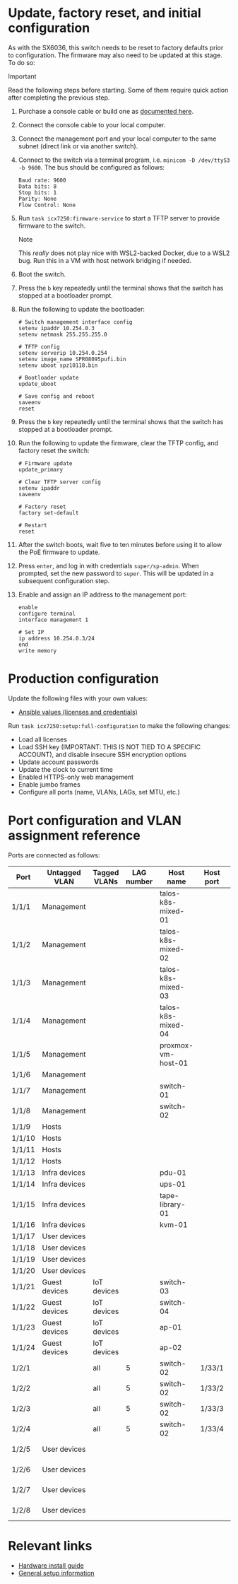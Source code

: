 # Update, factory reset, and initial configuration

As with the SX6036, this switch needs to be reset to factory defaults prior to configuration. The firmware may also need to be updated at this stage. To do so:

> [!IMPORTANT]
> Read the following steps before starting. Some of them require quick action after completing the previous step.

1. Purchase a console cable or build one as [documented here](../custom%20hardware/Brocade%20ICX%207250/Console%20cable/README.md).
2. Connect the console cable to your local computer.
3. Connect the management port and your local computer to the same subnet (direct link or via another switch).
4. Connect to the switch via a terminal program, i.e. `minicom -D /dev/ttyS3 -b 9600`. The bus should be configured as follows:
   
   ```yaml:
   Baud rate: 9600
   Data bits: 8
   Stop bits: 1
   Parity: None
   Flow Control: None
   ```
5. Run `task icx7250:firmware-service` to start a TFTP server to provide firmware to the switch.

    > [!NOTE]
    > This _really_ does not play nice with WSL2-backed Docker, due to a WSL2 bug. Run this in a VM with host network bridging if needed.

6. Boot the switch.
7. Press the `b` key repeatedly until the terminal shows that the switch has stopped at a bootloader prompt.
8. Run the following to update the bootloader:

    ```shell
    # Switch management interface config
    setenv ipaddr 10.254.0.3
    setenv netmask 255.255.255.0

    # TFTP config
    setenv serverip 10.254.0.254
    setenv image_name SPR08095pufi.bin
    setenv uboot spz10118.bin

    # Bootloader update
    update_uboot

    # Save config and reboot
    saveenv
    reset
    ```
9. Press the `b` key repeatedly until the terminal shows that the switch has stopped at a bootloader prompt.
10. Run the following to update the firmware, clear the TFTP config, and factory reset the switch:

    ```shell
    # Firmware update
    update_primary

    # Clear TFTP server config
    setenv ipaddr
    saveenv

    # Factory reset
    factory set-default

    # Restart
    reset
    ```
11. After the switch boots, wait five to ten minutes before using it to allow the PoE firmware to update.
12. Press `enter`, and log in with credentials `super/sp-admin`. When prompted, set the new password to `super`. This will be updated in a subsequent configuration step.
13. Enable and assign an IP address to the management port:

    ```shell
    enable
    configure terminal
    interface management 1

    # Set IP
    ip address 10.254.0.3/24
    end
    write memory
    ```

# Production configuration

Update the following files with your own values:
* [Ansible values (licenses and credentials)](../ansible/remote/switches/icx7250/group_vars/icx7250.sops.yaml)

Run `task icx7250:setup:full-configuration` to make the following changes:
* Load all licenses
* Load SSH key (IMPORTANT: THIS IS NOT TIED TO A SPECIFIC ACCOUNT), and disable insecure SSH encryption options
* Update account passwords
* Update the clock to current time
* Enabled HTTPS-only web management
* Enable jumbo frames
* Configure all ports (name, VLANs, LAGs, set MTU, etc.)

# Port configuration and VLAN assignment reference

Ports are connected as follows:

| Port   | Untagged VLAN | Tagged VLANs | LAG number | Host name          | Host port | Cable type |
| ------ | ------------- | ------------ | ---------- | ------------------ | --------- | ---------- |
| 1/1/1  | Management    |              |            | talos-k8s-mixed-01 |           |            |
| 1/1/2  | Management    |              |            | talos-k8s-mixed-02 |           |            |
| 1/1/3  | Management    |              |            | talos-k8s-mixed-03 |           |            |
| 1/1/4  | Management    |              |            | talos-k8s-mixed-04 |           |            |
| 1/1/5  | Management    |              |            | proxmox-vm-host-01 |           |            |
| 1/1/6  | Management    |              |            |                    |           |            |
| 1/1/7  | Management    |              |            | switch-01          |           |            |
| 1/1/8  | Management    |              |            | switch-02          |           |            |
| 1/1/9  | Hosts         |              |            |                    |           |            |
| 1/1/10 | Hosts         |              |            |                    |           |            |
| 1/1/11 | Hosts         |              |            |                    |           |            |
| 1/1/12 | Hosts         |              |            |                    |           |            |
| 1/1/13 | Infra devices |              |            | pdu-01             |           |            |
| 1/1/14 | Infra devices |              |            | ups-01             |           |            |
| 1/1/15 | Infra devices |              |            | tape-library-01    |           |            |
| 1/1/16 | Infra devices |              |            | kvm-01             |           |            |
| 1/1/17 | User devices  |              |            |                    |           |            |
| 1/1/18 | User devices  |              |            |                    |           |            |
| 1/1/19 | User devices  |              |            |                    |           |            |
| 1/1/20 | User devices  |              |            |                    |           |            |
| 1/1/21 | Guest devices | IoT devices  |            | switch-03          |           |            |
| 1/1/22 | Guest devices | IoT devices  |            | switch-04          |           |            |
| 1/1/23 | Guest devices | IoT devices  |            | ap-01              |           |            |
| 1/1/24 | Guest devices | IoT devices  |            | ap-02              |           |            |
| 1/2/1  |               | all          | 5          | switch-02          | 1/33/1    | DAC SFP+   |
| 1/2/2  |               | all          | 5          | switch-02          | 1/33/2    | DAC SFP+   |
| 1/2/3  |               | all          | 5          | switch-02          | 1/33/3    | DAC SFP+   |
| 1/2/4  |               | all          | 5          | switch-02          | 1/33/4    | DAC SFP+   |
| 1/2/5  | User devices  |              |            |                    |           | LC fiber   |
| 1/2/6  | User devices  |              |            |                    |           | LC fiber   |
| 1/2/7  | User devices  |              |            |                    |           | LC fiber   |
| 1/2/8  | User devices  |              |            |                    |           | LC fiber   |

# Relevant links

* [Hardware install guide](https://gzhls.at/blob/ldb/a/b/e/7/6633931b0f02f6c5019f7d4e6b199bc36d38.pdf)
* [General setup information](https://fohdeesha.com/docs/icx7250.html)
